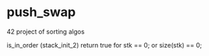 # push_swap
42 project of sorting algos

is_in_order (stack_init_2) return true for stk == 0; or size(stk) == 0;

